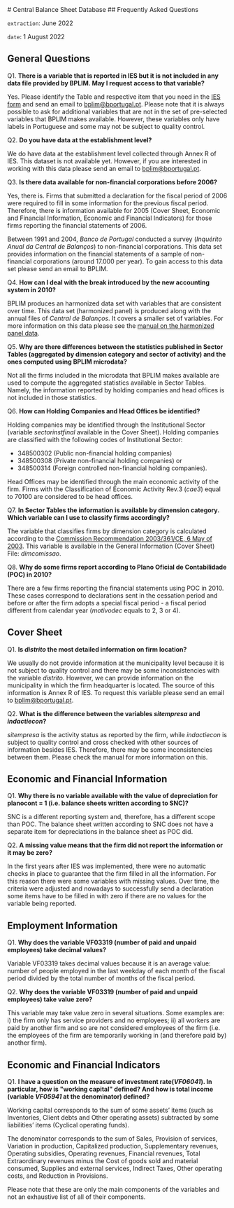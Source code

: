<meta charset="utf-8"/>
# Central Balance Sheet Database
## Frequently Asked Questions

`extraction`: June 2022

`date`: 1 August 2022


## General Questions
Q1. **There is a variable that is reported in IES but it is not included in any data file provided by BPLIM. May I request access to that variable?**

Yes. Please identify the Table and respective item that you need in the [IES form](../forms_eg/IES_2011_A.pdf) and send an email to bplim@bportugal.pt.
Please note that it is always possible to ask for additional variables that are not in the set of pre-selected variables that BPLIM makes available. However, these variables only have labels in Portuguese and some may not be subject to quality control.

Q2. **Do you have data at the establishment level?**

We do have data at the establishment level collected through Annex R of IES. This dataset is not available yet. However, if you are interested in working with this data please send an email to bplim@bportugal.pt.


Q3. **Is there data available for non-financial corporations before 2006?**

Yes, there is. Firms that submitted a declaration for the fiscal period of 2006 were required to fill in some information for the previous fiscal period. Therefore, there is information available for 2005 (Cover Sheet, Economic and Financial Information, Economic and Financial Indicators) for those firms reporting the financial statements of 2006.

Between 1991 and 2004, *Banco de Portugal* conducted a survey (*Inquérito Anual da Central de Balanços*) to non-financial corporations. This data set provides information on the financial statements of a sample of non-financial corporations (around 17.000 per year). To gain access to this data set please send an email to BPLIM.


Q4. **How can I deal with the break introduced by the new accounting system in 2010?**

BPLIM produces an harmonized data set with variables that are consistent over time. This data set (harmonized panel) is produced along with the annual files of *Central de Balanços*. It covers a smaller set of variables. For more information on this data please see the [manual on the harmonized panel data](https://msites-dee-bplim-prd.azurewebsites.net/content/central-balance-sheet-harmonized-panel-cbhp).


Q5. **Why are there differences between the statistics published in Sector Tables (aggregated by dimension category and sector of activity) and the ones computed using BPLIM microdata?**

Not all the firms included in the microdata that BPLIM makes available are used to compute the aggregated statistics available in Sector Tables. Namely, the information reported by holding companies and head offices is not included in those statistics.

Q6. **How can Holding Companies and Head Offices be identified?**

Holding companies may be identified through the Institutional Sector (variable *sectorinstfinal* available in the Cover Sheet). Holding companies are classified with the following codes of Institutional Sector:

- 348500302 (Public non-financial holding companies)
- 348500308 (Private non-financial holding companies) or
- 348500314 (Foreign controlled non-financial holding companies).

Head Offices may be identified through the main economic activity of the firm. Firms with the Classification of Economic Activity Rev.3 (*cae3*) equal to 70100 are considered to be head offices.


Q7. **In Sector Tables the information is available by dimension category. Which variable can I use to classify firms accordingly?**

The variable that classifies firms by dimension category is calculated according to the [Commission Recommendation 2003/361/CE, 6 May of 2003](http://ec.europa.eu/growth/smes/business-friendly-environment/sme-definition_en). This variable is available in the General Information (Cover Sheet) File: *dimcomissao*.


Q8. **Why do some firms report according to Plano Oficial de Contabilidade (POC) in 2010?**

There are a few firms reporting the financial statements using POC in 2010. These cases correspond to declarations sent in the cessation period and before or after the firm adopts a special fiscal period - a fiscal period different from calendar year (*motivodec* equals to 2, 3 or 4).


## Cover Sheet
Q1. **Is *distrito* the most detailed information on firm location?**

We usually do not provide information at the municipality level because it is not subject to quality control and there may be some inconsistencies with the variable *distrito*. However, we can provide information on the municipality in which the firm headquarter is located. The source of this information is Annex R of IES. To request this variable please send an email to bplim@bportugal.pt.


Q2. **What is the difference between the variables *sitempresa* and *indactiecon*?**

*sitempresa* is the activity status as reported by the firm, while *indactiecon* is subject to quality control and cross checked with other sources of information besides IES. Therefore, there may be some inconsistencies between them. Please check the manual for more information on this.


## Economic and Financial Information
Q1.	**Why there is no variable available with the value of depreciation for planocont = 1 (i.e. balance sheets written according to SNC)?**

SNC is a different reporting system and, therefore, has a different scope than POC. The balance sheet written according to SNC does not have a separate item for depreciations in the balance sheet as POC did.

Q2. **A missing value means that the firm did not report the information or it may be zero?**

In the first years after IES was implemented, there were no automatic checks in place to guarantee that the firm filled in all the information. For this reason there were some variables with missing values. Over time, the criteria were adjusted and nowadays to successfully send a declaration some items have to be filled in with zero if there are no values for the variable being reported.



## Employment Information

Q1.	**Why does the variable VF03319 (number of paid and unpaid employees) take decimal values?**

Variable VF03319 takes decimal values because it is an average value: number of people employed in the last weekday of each month of the fiscal period divided by the total number of months of the fiscal period.


Q2.	**Why does the variable VF03319 (number of paid and unpaid employees) take value zero?**

This variable may take value zero in several situations. Some examples are: i) the firm only has service providers and no employees; ii) all workers are paid by another firm and so are not considered employees of the firm (i.e. the employees of the firm are temporarily working in (and therefore paid by) another firm).


## Economic and Financial Indicators
Q1. **I have a question on the measure of investment rate(*VF06041*). In particular, how is "working capital" defined? And how is total income (variable *VF05941* at the denominator) defined?**

Working capital corresponds to the sum of some assets’ items (such as Inventories, Client debts and Other operating assets) subtracted by some liabilities’ items (Cyclical operating funds).

The denominator corresponds to the sum of Sales, Provision of services, Variation in production, Capitalized production, Supplementary revenues, Operating subsidies, Operating revenues, Financial revenues, Total Extraordinary revenues minus the Cost of goods sold and material consumed, Supplies and external services, Indirect Taxes, Other operating costs, and Reduction in Provisions.

Please note that these are only the main components of the variables and not an exhaustive list of all of their components.

